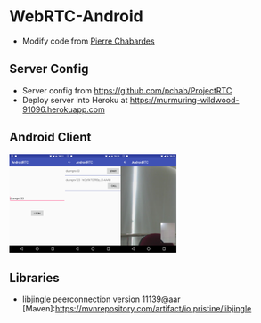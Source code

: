 # WebRTC-Android
- Modify code from [Pierre Chabardes](mailto:pierre@chabardes.net)
## Server Config
- Server config from https://github.com/pchab/ProjectRTC
- Deploy server into Heroku at https://murmuring-wildwood-91096.herokuapp.com

## Android Client
<img src="screenshots/1.png" width="100px" /><img src="screenshots/2.png" width="100px" /><img src="screenshots/3.png" width="100px" />



## Libraries
- libjingle peerconnection version 11139@aar [Maven]:https://mvnrepository.com/artifact/io.pristine/libjingle

